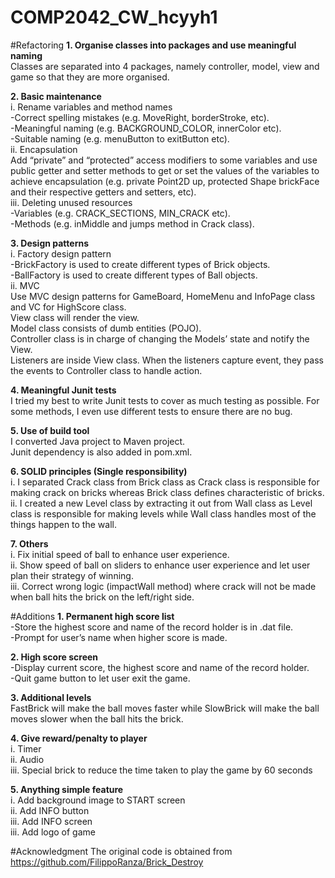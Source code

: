 # COMP2042_CW_hcyyh1

#Refactoring
<b>1. Organise classes into packages and use meaningful naming</b></br>
Classes are separated into 4 packages, namely controller, model, view and game so that they are more organised.

<b>2. Basic maintenance</b></br>
i. Rename variables and method names</br>
-Correct spelling mistakes (e.g. MoveRight, borderStroke, etc).</br>
-Meaningful naming (e.g. BACKGROUND_COLOR, innerColor etc).</br>
-Suitable naming (e.g. menuButton to exitButton etc).</br>
ii. Encapsulation</br>
Add “private” and “protected” access modifiers to some variables 
and use public getter and setter methods to get or set the values 
of the variables to achieve encapsulation (e.g. private Point2D up, 
protected Shape brickFace and their respective getters and setters, etc).</br>
iii. Deleting unused resources </br>
-Variables (e.g. CRACK_SECTIONS, MIN_CRACK etc).</br>
-Methods (e.g. inMiddle and jumps method in Crack class).</br>

<b>3. Design patterns</b></br>
i. Factory design pattern</br>
-BrickFactory is used to create different types of Brick objects.</br>
-BallFactory is used to create different types of Ball objects.</br>
ii. MVC</br>
Use MVC design patterns for GameBoard, HomeMenu and InfoPage class and 
VC for HighScore class.</br>
View class will render the view.</br>
Model class consists of dumb entities (POJO). </br>
Controller class is in charge of changing the Models’ state and notify the View. </br>
Listeners are inside View class. When the listeners capture event, they pass the events to Controller class to handle action.</br>

<b>4. Meaningful Junit tests</b></br>
I tried my best to write Junit tests to cover as much testing as possible. 
For some methods, I even use different tests to ensure there are no bug. </br>

<b>5. Use of build tool</b></br>
I converted Java project to Maven project. </br>
Junit dependency is also added in pom.xml.</br>

<b>6. SOLID principles (Single responsibility) </b></br>
i. I separated Crack class from Brick class as Crack class is 
responsible for making crack on bricks whereas Brick class 
defines characteristic of bricks.</br>
ii. I created a new Level class by extracting it out from Wall 
class as Level class is responsible for making levels while Wall 
class handles most of the things happen to the wall. </br>

<b>7. Others</b></br>
i. Fix initial speed of ball to enhance user experience.</br>
ii. Show speed of ball on sliders to enhance user experience and let user plan their strategy of winning.</br>
iii. Correct wrong logic (impactWall method) where crack will not be made when ball hits the brick on the left/right side.</br>

#Additions
<b>1. Permanent high score list</b></br>
-Store the highest score and name of the record holder is in .dat file.</br>
-Prompt for user’s name when higher score is made.</br>

<b>2. High score screen</b></br>
-Display current score, the highest score and name of the record holder.</br>
-Quit game button to let user exit the game.</br>

<b>3. Additional levels</b></br>
FastBrick will make the ball moves faster while SlowBrick will 
make the ball moves slower when the ball hits the brick. </br>

<b>4. Give reward/penalty to player</b></br>
i. Timer</br>
ii. Audio </br>
iii. Special brick to reduce the time taken to play the game by 60 seconds </br>

<b>5. Anything simple feature</b></br>
i. Add background image to START screen </br>
ii. Add INFO button </br>
iii. Add INFO screen </br>
iii. Add logo of game </br>

#Acknowledgment
The original code is obtained from https://github.com/FilippoRanza/Brick_Destroy






